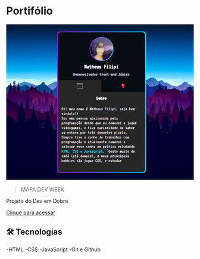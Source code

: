 # Portifólio

![preview](./.github/preview.png)

> MAPA DEV WEEK

Projeto do Dev em Dobro

[Clique para acessar](https://filipinfp.github.io/mapa-dev-week/)

## 🛠 Tecnologias

-HTML
-CSS
-JavaScript
-Git e Github